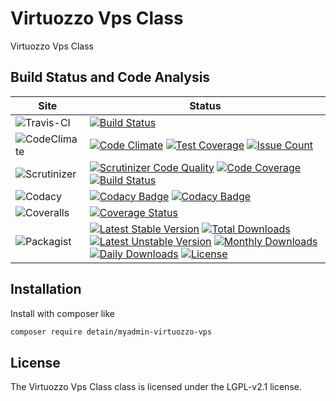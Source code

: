 # Virtuozzo Vps Class

Virtuozzo Vps Class

## Build Status and Code Analysis

Site          | Status
--------------|---------------------------
![Travis-CI](http://i.is.cc/storage/GYd75qN.png "Travis-CI")     | [![Build Status](https://travis-ci.org/detain/myadmin-virtuozzo-vps.svg?branch=master)](https://travis-ci.org/detain/myadmin-virtuozzo-vps)
![CodeClimate](http://i.is.cc/storage/GYlageh.png "CodeClimate")  | [![Code Climate](https://codeclimate.com/github/detain/myadmin-virtuozzo-vps/badges/gpa.svg)](https://codeclimate.com/github/detain/myadmin-virtuozzo-vps) [![Test Coverage](https://codeclimate.com/github/detain/myadmin-virtuozzo-vps/badges/coverage.svg)](https://codeclimate.com/github/detain/myadmin-virtuozzo-vps/coverage) [![Issue Count](https://codeclimate.com/github/detain/myadmin-virtuozzo-vps/badges/issue_count.svg)](https://codeclimate.com/github/detain/myadmin-virtuozzo-vps)
![Scrutinizer](http://i.is.cc/storage/GYeUnux.png "Scrutinizer")   | [![Scrutinizer Code Quality](https://scrutinizer-ci.com/g/myadmin-plugins/myadmin-virtuozzo-vps/badges/quality-score.png?b=master)](https://scrutinizer-ci.com/g/myadmin-plugins/myadmin-virtuozzo-vps/?branch=master) [![Code Coverage](https://scrutinizer-ci.com/g/myadmin-plugins/myadmin-virtuozzo-vps/badges/coverage.png?b=master)](https://scrutinizer-ci.com/g/myadmin-plugins/myadmin-virtuozzo-vps/?branch=master) [![Build Status](https://scrutinizer-ci.com/g/myadmin-plugins/myadmin-virtuozzo-vps/badges/build.png?b=master)](https://scrutinizer-ci.com/g/myadmin-plugins/myadmin-virtuozzo-vps/build-status/master)
![Codacy](http://i.is.cc/storage/GYi66Cx.png "Codacy")        | [![Codacy Badge](https://api.codacy.com/project/badge/Grade/226251fc068f4fd5b4b4ef9a40011d06)](https://www.codacy.com/app/detain/myadmin-virtuozzo-vps) [![Codacy Badge](https://api.codacy.com/project/badge/Coverage/25fa74eb74c947bf969602fcfe87e349)](https://www.codacy.com/app/detain/myadmin-virtuozzo-vps?utm_source=github.com&utm_medium=referral&utm_content=detain/myadmin-virtuozzo-vps&utm_campaign=Badge_Coverage)
![Coveralls](http://i.is.cc/storage/GYjNSim.png "Coveralls")    | [![Coverage Status](https://coveralls.io/repos/github/detain/db_abstraction/badge.svg?branch=master)](https://coveralls.io/github/detain/myadmin-virtuozzo-vps?branch=master)
![Packagist](http://i.is.cc/storage/GYacBEX.png "Packagist")     | [![Latest Stable Version](https://poser.pugx.org/detain/myadmin-virtuozzo-vps/version)](https://packagist.org/packages/detain/myadmin-virtuozzo-vps) [![Total Downloads](https://poser.pugx.org/detain/myadmin-virtuozzo-vps/downloads)](https://packagist.org/packages/detain/myadmin-virtuozzo-vps) [![Latest Unstable Version](https://poser.pugx.org/detain/myadmin-virtuozzo-vps/v/unstable)](//packagist.org/packages/detain/myadmin-virtuozzo-vps) [![Monthly Downloads](https://poser.pugx.org/detain/myadmin-virtuozzo-vps/d/monthly)](https://packagist.org/packages/detain/myadmin-virtuozzo-vps) [![Daily Downloads](https://poser.pugx.org/detain/myadmin-virtuozzo-vps/d/daily)](https://packagist.org/packages/detain/myadmin-virtuozzo-vps) [![License](https://poser.pugx.org/detain/myadmin-virtuozzo-vps/license)](https://packagist.org/packages/detain/myadmin-virtuozzo-vps)


## Installation

Install with composer like

```sh
composer require detain/myadmin-virtuozzo-vps
```

## License

The Virtuozzo Vps Class class is licensed under the LGPL-v2.1 license.

